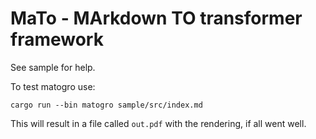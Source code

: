 # MaTo - MArkdown TO transformer framework

See sample for help.

To test matogro use:

```
cargo run --bin matogro sample/src/index.md
```

This will result in a file called `out.pdf` with the rendering, if all went well.